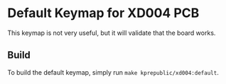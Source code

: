# Default Keymap for XD004 PCB

This keymap is not very useful, but it will validate that the board works.

## Build

To build the default keymap, simply run `make kprepublic/xd004:default`.
